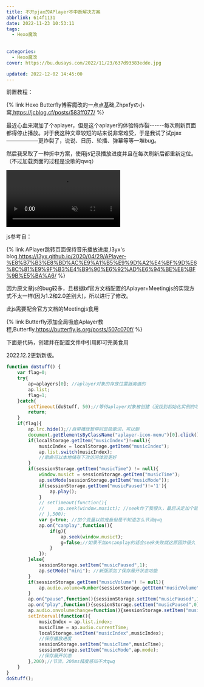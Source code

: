 ```yaml
---
title: 不开pjax的APlayer不中断解决方案
abbrlink: 614f1131
date: 2022-11-23 10:53:11
tags: 
  - Hexo魔改
  
  
categories:
  - Hexo魔改
cover: https://bu.dusays.com/2022/11/23/637d93383edde.jpg

updated: 2022-12-02 14:45:00
---
```


前置教程：

{% link Hexo Butterfly博客魔改的一点点基础,Zhpxfyの小窝,https://jcblog.cf/posts/583ff077/ %}

最近心血来潮加了个aplayer，但是这个aplayer的体验特炸裂------每次刷新页面都得停止播放。对于我这种文章较短的站来说非常难受，于是我试了试pjax——————更炸裂了，说说、日历、轮播、弹幕等等一堆bug。

然后我采取了一种折中方案，使用js记录播放进度并且在每次刷新后都重新定位。（不过加载页面的过程是没歌的qwq）

<video src="https://gorilla.cdnja.co/v/o7/o7ZGX.mp4?token=3Qxa3K9gFncklbqj6z93vA&amp;expires=1669174164" muted autoplay loop controls></video>

js参考自：

{% link APlayer跳转页面保持音乐播放进度,l3yx's blog,https://l3yx.github.io/2020/04/29/APlayer-%E8%B7%B3%E8%BD%AC%E9%A1%B5%E9%9D%A2%E4%BF%9D%E6%8C%81%E9%9F%B3%E4%B9%90%E6%92%AD%E6%94%BE%E8%BF%9B%E5%BA%A6/ %}

因为原文章js的bug较多，且根据bf官方文档配置的Aplayer+Meetingjs的实现方式不太一样(因为1.2和2.0差别大)，所以进行了修改。

此js需要配合官方文档的Meetingjs食用

{% link Butterfly添加全局吸底Aplayer教程,Butterfly,https://butterfly.js.org/posts/507c070f/ %}

下面是代码，创建并在配置文件中引用即可完美食用

2022.12.2更新新版。

```javascript
function doStuff() {
    var flag=0;
    try{
        ap=aplayers[0]; //aplayer对象的存放位置挺离谱的
        ap.list;
        flag=1;
    }catch{
        setTimeout(doStuff, 50);//等待aplayer对象被创建（没找到初始化实例的地方只能这样了，这个判断代码是StackOverflow上面扒的（因为自己是个蒟蒻
        return;
    }
    if(flag){
        ap.lrc.hide();//自带播放暂停时显隐歌词，可以删
        document.getElementsByClassName("aplayer-icon-menu")[0].click()
        if(localStorage.getItem("musicIndex")!=null){
            musicIndex = localStorage.getItem("musicIndex");
            ap.list.switch(musicIndex);
            //歌曲可以本地储存下次访问体验更好
        }
        if(sessionStorage.getItem("musicTime") != null){
            window.musict = sessionStorage.getItem("musicTime");
            ap.setMode(sessionStorage.getItem("musicMode"));
            if(sessionStorage.getItem("musicPaused")!='1'){
                ap.play();
            }
            // setTimeout(function(){
            //     ap.seek(window.musict); //seek炸了我很久，最后决定加个延时（本来要用canplay但是莫名鬼畜了）
            // },500);
            var g=true; //加个变量以防鬼畜但是不知道怎么节流qwq
            ap.on("canplay",function(){
                if(g){
                    ap.seek(window.musict);
                    g=false;//如果不加oncanplay的话会seek失败就这原因炸很久
                }
            });
        }else{
            sessionStorage.setItem("musicPaused",1);
            ap.setMode("mini"); //新版添加了保存展开状态功能
        }
        if(sessionStorage.getItem("musicVolume") != null){
            ap.audio.volume=Number(sessionStorage.getItem("musicVolume"));
        }
        ap.on("pause",function(){sessionStorage.setItem("musicPaused",1);ap.lrc.hide()});//原基础上加了个检测暂停免得切换页面后爆零(bushi)（指社死）
        ap.on("play",function(){sessionStorage.setItem("musicPaused",0);ap.lrc.show()});//自带播放暂停时显隐歌词，后面那句可以删，上同
        ap.audio.onvolumechange=function(){sessionStorage.setItem("musicVolume",ap.audio.volume);};//新版增加保存音量免得切换页面爆零（doge
        setInterval(function(){
            musicIndex = ap.list.index;
            musicTime = ap.audio.currentTime;
            localStorage.setItem("musicIndex",musicIndex);
            //保存播放进度
            sessionStorage.setItem("musicTime",musicTime);
            sessionStorage.setItem("musicMode",ap.mode);
            //保存展开状态
        },200);//节流，200ms精度感知不大qwq
    }
}
doStuff();


```